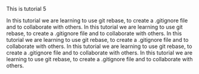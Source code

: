 This is tutorial 5

In this tutorial we are learning to use git rebase, to create a .gitignore file and to collaborate with others.
In this tutorial we are learning to use git rebase, to create a .gitignore file and to collaborate with others.
In this tutorial we are learning to use git rebase, to create a .gitignore file and to collaborate with others.
In this tutorial we are learning to use git rebase, to create a .gitignore file and to collaborate with others.
In this tutorial we are learning to use git rebase, to create a .gitignore file and to collaborate with others.